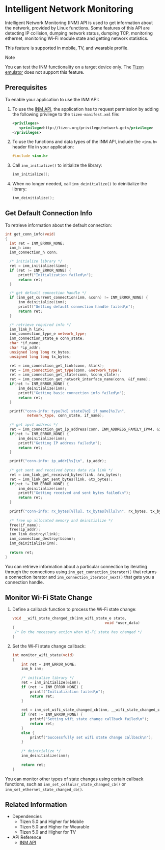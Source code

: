 # Intelligent Network Monitoring

Intelligent Network Monitoring (INM) API is used to get information about the network, provided by Linux functions. Some features of this API are detecting IP collision, dumping network status, dumping TCP, monitoring ethernet, monitoring Wi-Fi module state and getting network statistics.

This feature is supported in mobile, TV, and wearable profile.

> [!NOTE]
> You can test the INM functionality on a target device only. The [Tizen emulator](../../../tizen-studio/common-tools/emulator.md) does not support this feature.

## Prerequisites

To enable your application to use the INM API:

1. To use the [INM API](../../api/common/latest/group__CAPI__NETWORK__INM__MODULE.html), the application has to request permission by adding the following privilege to the `tizen-manifest.xml` file:

   ```xml
   <privileges>
      <privilege>http://tizen.org/privilege/network.get</privilege>
   </privileges>
   ```

2. To use the functions and data types of the INM API, include the `<inm.h>` header file in your application:

   ```cpp
   #include <inm.h>
   ```

3. Call `inm_initialize()` to initialize the library:

    ```cpp
    inm_initialize();
    ```

4. When no longer needed, call `inm_deinitialize()` to deinitialize the library:

   ```cpp
   inm_deinitialize();
   ```
   
## Get Default Connection Info

To retrieve information about the default connection:

   ```cpp
   int get_conn_info(void)
   {
     int ret = INM_ERROR_NONE;
     inm_h inm;
     inm_connection_h conn;

     /* initialize library */
     ret = inm_initialize(&inm);
     if (ret != INM_ERROR_NONE) {
         printf("Initialization failed\n");
         return ret;
     }

     /* get default connection handle */
     if (inm_get_current_connection(inm, &conn) != INM_ERROR_NONE) {
         inm_deinitialize(inm);
         printf("Getting default connection handle failed\n");
         return ret;
     }

     /* retrieve required info */
     inm_link_h link;
     inm_connection_type_e network_type;
     inm_connection_state_e conn_state;
     char *if_name;
     char *ip_addr;
     unsigned long long rx_bytes;
     unsigned long long tx_bytes;

     ret = inm_connection_get_link(conn, &link);
     ret = inm_connection_get_type(conn, &network_type);
     ret = inm_connection_get_state(conn, &conn_state);
     ret = inm_connection_get_network_interface_name(conn, &if_name);
     if(ret != INM_ERROR_NONE) {
         inm_deinitialize(inm);
         printf("Getting basic connection info failed\n");
         return ret;
     }

     printf("conn-info: type[%d] state[%d] if_name[%s]\n",
             network_type, conn_state, if_name);
     
     /* get ipv4 address */
     ret = inm_connection_get_ip_address(conn, INM_ADDRESS_FAMILY_IPV4, &ip_addr);
     if(ret != INM_ERROR_NONE) {
         inm_deinitialize(inm);
         printf("Getting IP address failed\n");
         return ret;
     }

     printf("conn-info: ip_addr[%s]\n", ip_addr);
     
     /* get sent and received bytes data via link */
     ret = inm_link_get_received_bytes(link, &rx_bytes);
     ret = inm_link_get_sent_bytes(link, &tx_bytes);
     if(ret != INM_ERROR_NONE) {
         inm_deinitialize(inm);
         printf("Getting received and sent bytes failed\n");
         return ret;
     }
     
     printf("conn-info: rx_bytes[%llu], tx_bytes[%llu]\n", rx_bytes, tx_bytes);
     
     /* free up allocated memory and deinitialize */
     free(if_name);
     free(ip_addr);
     inm_link_destroy(link);
     inm_connection_destroy(&conn);
     inm_deinitialize(inm);
     
     return ret;
   }
   ```

You can retrieve information about a particular connection by iterating through the connections using `inm_get_connection_iterator()` that returns a connection iterator and `inm_connection_iterator_next()` that gets you a connection handle.

## Monitor Wi-Fi State Change

1. Define a callback function to process the Wi-Fi state change:

    ```cpp
    void __wifi_state_changed_cb(inm_wifi_state_e state,
                                              void *user_data)
    {
     /* Do the necessary action when Wi-Fi state has changed */
    }
    ```
    
2. Set the Wi-Fi state change callback:

    ```cpp
    int monitor_wifi_state(void)
    {
        int ret = INM_ERROR_NONE;
        inm_h inm;
        
        /* initialize library */
        ret = inm_initialize(&inm);
        if (ret != INM_ERROR_NONE) {
            printf("Initialization failed\n");
            return ret;
        }
        
        ret = inm_set_wifi_state_changed_cb(inm, __wifi_state_changed_cb, NULL);
        if (ret != INM_ERROR_NONE) {
            printf("Setting wifi state change callback failed\n");
            return ret;
        }
        else {
            printf("Successfully set wifi state change callback\n");
        }
        
        /* deinitialize */
        inm_deinitialize(inm);
        
        return ret;
    }
    ```
    
You can monitor other types of state changes using certain callback functions, such as `inm_set_cellular_state_changed_cb()` or `inm_set_ethernet_state_changed_cb()`.

## Related Information
- Dependencies
  - Tizen 5.0 and Higher for Mobile
  - Tizen 5.0 and Higher for Wearable
  - Tizen 5.0 and Higher for TV
- API Reference
  - [INM API](../../api/common/latest/group__CAPI__NETWORK__INM__MODULE.html)
